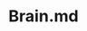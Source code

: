---
title: Brain.md
release_version: v1.2
model_type: asct-b
description: '[Anatomical Structures, Cell Types, plus Biomarkers (ASCT+B) tables](https://hubmapconsortium.github.io/ccf/pages/ccf-anatomical-structures.html) aim to capture the nested *part_of* structure of anatomical human body parts, the typology of cells, and biomarkers used to identify cell types. The tables are authored and reviewed by an international team of experts. Only cell types and biomarkers for the primary motor cortex are represented in the table currently [(Bakken et al. 2021)](https://doi.org/10.1038/s41586-021-03465-8.)'
creators:
  - 0000-0003-4549-588X
  - 0000-0001-9141-090X
  - 0000-0003-1355-892X 
project_leads:
  - 0000-0002-3321-6137
reviewers:
  - 0000-0001-9012-6552
  - 0000-0002-7073-9172
  - 0000-0001-7655-4833
creation_date: 2022-05-06T00:00:00
license: CC BY 4.0
publisher:  HuBMAP 
funder:  National Institutes of Health 
award_number:  OT2OD026671 
hubmap_id:  HBM527.JQCW.377 
datatable: asct-b_allen_brain.csv
doi: https://doi.org/10.48539/HBM527.JQCW.377
---